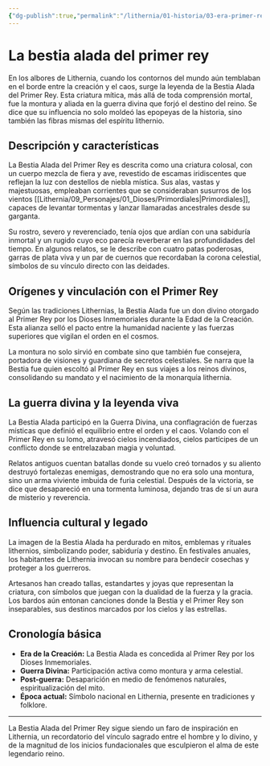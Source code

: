 ```yaml
---
{"dg-publish":true,"permalink":"/lithernia/01-historia/03-era-primer-rey/la-bestia-alada-del-primer-rey/","title":"La bestia alada del primer rey","tags":["lithernia","criatura","leyenda","guerra-divina"]}
---
```


# La bestia alada del primer rey

En los albores de Lithernia, cuando los contornos del mundo aún temblaban en el borde entre la creación y el caos, surge la leyenda de la Bestia Alada del Primer Rey. Esta criatura mítica, más allá de toda comprensión mortal, fue la montura y aliada en la guerra divina que forjó el destino del reino. Se dice que su influencia no solo moldeó las epopeyas de la historia, sino también las fibras mismas del espíritu lithernio.

## Descripción y características

La Bestia Alada del Primer Rey es descrita como una criatura colosal, con un cuerpo mezcla de fiera y ave, revestido de escamas iridiscentes que reflejan la luz con destellos de niebla mística. Sus alas, vastas y majestuosas, empleaban corrientes que se consideraban susurros de los vientos [[Lithernia/09_Personajes/01_Dioses/Primordiales\|Primordiales]], capaces de levantar tormentas y lanzar llamaradas ancestrales desde su garganta.

Su rostro, severo y reverenciado, tenía ojos que ardían con una sabiduría inmortal y un rugido cuyo eco parecía reverberar en las profundidades del tiempo. En algunos relatos, se le describe con cuatro patas poderosas, garras de plata viva y un par de cuernos que recordaban la corona celestial, símbolos de su vínculo directo con las deidades.

## Orígenes y vinculación con el Primer Rey

Según las tradiciones Lithernias, la Bestia Alada fue un don divino otorgado al Primer Rey por los Dioses Inmemoriales durante la Edad de la Creación. Esta alianza selló el pacto entre la humanidad naciente y las fuerzas superiores que vigilan el orden en el cosmos.

La montura no solo sirvió en combate sino que también fue consejera, portadora de visiones y guardiana de secretos celestiales. Se narra que la Bestia fue quien escoltó al Primer Rey en sus viajes a los reinos divinos, consolidando su mandato y el nacimiento de la monarquía lithernia.

## La guerra divina y la leyenda viva

La Bestia Alada participó en la Guerra Divina, una conflagración de fuerzas místicas que definió el equilibrio entre el orden y el caos. Volando con el Primer Rey en su lomo, atravesó cielos incendiados, cielos partícipes de un conflicto donde se entrelazaban magia y voluntad.

Relatos antiguos cuentan batallas donde su vuelo creó tornados y su aliento destruyó fortalezas enemigas, demostrando que no era solo una montura, sino un arma viviente imbuida de furia celestial. Después de la victoria, se dice que desapareció en una tormenta luminosa, dejando tras de sí un aura de misterio y reverencia.

## Influencia cultural y legado

La imagen de la Bestia Alada ha perdurado en mitos, emblemas y rituales lithernios, simbolizando poder, sabiduría y destino. En festivales anuales, los habitantes de Lithernia invocan su nombre para bendecir cosechas y proteger a los guerreros.

Artesanos han creado tallas, estandartes y joyas que representan la criatura, con símbolos que juegan con la dualidad de la fuerza y la gracia. Los bardos aún entonan canciones donde la Bestia y el Primer Rey son inseparables, sus destinos marcados por los cielos y las estrellas.

## Cronología básica

- **Era de la Creación:** La Bestia Alada es concedida al Primer Rey por los Dioses Inmemoriales.
- **Guerra Divina:** Participación activa como montura y arma celestial.
- **Post-guerra:** Desaparición en medio de fenómenos naturales, espiritualización del mito.
- **Época actual:** Símbolo nacional en Lithernia, presente en tradiciones y folklore.

---

La Bestia Alada del Primer Rey sigue siendo un faro de inspiración en Lithernia, un recordatorio del vínculo sagrado entre el hombre y lo divino, y de la magnitud de los inicios fundacionales que esculpieron el alma de este legendario reino.